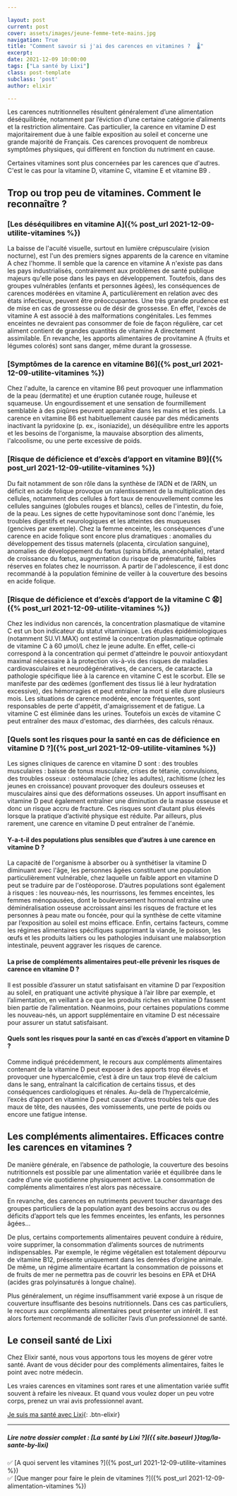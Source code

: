 ```yaml
---

layout: post
current: post
cover: assets/images/jeune-femme-tete-mains.jpg
navigation: True
title: "Comment savoir si j'ai des carences en vitamines ?  🌡️"
excerpt: 
date: 2021-12-09 10:00:00
tags: ["La santé by Lixi"]
class: post-template
subclass: 'post'
author: elixir

---
```



Les carences nutritionnelles résultent généralement d’une alimentation déséquilibrée, notamment par l’éviction d’une certaine catégorie d’aliments et la restriction alimentaire. 
Cas particulier, la carence en vitamine D est majoritairement due à une faible exposition au soleil et concerne une grande majorité de Français. 
Ces carences provoquent de nombreux symptômes physiques, qui diffèrent en fonction du nutriment en cause.

Certaines vitamines sont plus concernées par les carences que d'autres. C'est le cas pour la vitamine D, vitamine C, vitamine E et vitamine B9 .

## Trop ou trop peu de vitamines. Comment le reconnaître ?

### [Les déséquilibres en vitamine A]({% post_url 2021-12-09-utilite-vitamines %})

La baisse de l'acuité visuelle, surtout en lumière crépusculaire (vision nocturne), est l'un des premiers signes apparents de la carence en vitamine A chez l'homme.
Il semble que la carence en vitamine A n'existe pas dans les pays industrialisés, contrairement aux problèmes de santé publique majeurs qu'elle pose dans les pays en développement. 
Toutefois, dans des groupes vulnérables (enfants et personnes âgées), les conséquences de carences modérées en vitamine A, particulièrement en relation avec des états infectieux, peuvent être préoccupantes.
Une très grande prudence est de mise en cas de grossesse ou de désir de grossesse. En effet, l'excès de vitamine A est associé à des malformations congénitales. Les femmes enceintes ne devraient pas consommer de foie de façon régulière, car cet aliment contient de grandes quantités de vitamine A directement assimilable. En revanche, les apports alimentaires de provitamine A (fruits et légumes colorés) sont sans danger, même durant la grossesse.

### [Symptômes de la carence en vitamine B6]({% post_url 2021-12-09-utilite-vitamines %})

Chez l'adulte, la carence en vitamine B6 peut provoquer une inflammation de la peau (dermatite) et une éruption cutanée rouge, huileuse et squameuse. Un engourdissement et une sensation de fourmillement semblable à des piqûres peuvent apparaître dans les mains et les pieds.
La carence en vitamine B6 est habituellement causée par des médicaments inactivant la pyridoxine (p. ex., isoniazide), un déséquilibre entre les apports et les besoins de l'organisme, la mauvaise absorption des aliments, l'alcoolisme, ou une perte excessive de poids.
 
### [Risque de déficience et d’excès d’apport en vitamine B9]({% post_url 2021-12-09-utilite-vitamines %})

Du fait notamment de son rôle dans la synthèse de l’ADN et de l’ARN, un déficit en acide folique provoque un ralentissement de la multiplication des cellules, notamment des cellules à fort taux de renouvellement comme les cellules sanguines (globules rouges et blancs), celles de l'intestin, du foie, de la peau. Les signes de cette hypovitaminose sont donc l'anémie, les troubles digestifs et neurologiques et les atteintes des muqueuses (gencives par exemple).
Chez la femme enceinte, les conséquences d'une carence en acide folique sont encore plus dramatiques : anomalies du développement des tissus maternels (placenta, circulation sanguine), anomalies de développement du fœtus (spina bifida, anencéphalie), retard de croissance du fœtus, augmentation du risque de prématurité, faibles réserves en folates chez le nourrisson. A partir de l'adolescence, il est donc recommandé à la population féminine de veiller à la couverture des besoins en acide folique.

### [Risque de déficience et d’excès d’apport de la vitamine C 😧]({% post_url 2021-12-09-utilite-vitamines %})

Chez les individus non carencés, la concentration plasmatique de vitamine C est un bon indicateur du statut vitaminique. Les études épidémiologiques (notamment SU.VI.MAX) ont estimé la concentration plasmatique optimale de vitamine C à 60 µmol/L chez le jeune adulte. En effet, celle-ci correspond à la concentration qui permet d'atteindre le pouvoir antioxydant maximal nécessaire à la protection vis-à-vis des risques de maladies cardiovasculaires et neurodégénératives, de cancers, de cataracte.
La pathologie spécifique liée à la carence en vitamine C est le scorbut. Elle se manifeste par des œdèmes (gonflement des tissus lié à leur hydratation excessive), des hémorragies et peut entraîner la mort si elle dure plusieurs mois. Les situations de carence modérée, encore fréquentes, sont responsables de perte d'appétit, d'amaigrissement et de fatigue.
La vitamine C est éliminée dans les urines. Toutefois un excès de vitamine C peut entraîner des maux d'estomac, des diarrhées, des calculs rénaux.

### [Quels sont les risques pour la santé en cas de déficience en vitamine D ?]({% post_url 2021-12-09-utilite-vitamines %})

Les signes cliniques de carence en vitamine D sont :
des troubles musculaires : baisse de tonus musculaire, crises de tétanie, convulsions,
des troubles osseux : ostéomalacie (chez les adultes), rachitisme (chez les jeunes en croissance) pouvant provoquer des douleurs osseuses et musculaires ainsi que des déformations osseuses. Un apport insuffisant en vitamine D peut également entraîner une diminution de la masse osseuse et donc un risque accru de fracture. Ces risques sont d’autant plus élevés lorsque la pratique d’activité physique est réduite.
Par ailleurs, plus rarement, une carence en vitamine D peut entraîner de l'anémie.

#### Y-a-t-il des populations plus sensibles que d’autres à une carence en vitamine D ?

La capacité de l'organisme à absorber ou à synthétiser la vitamine D diminuant avec l'âge, les personnes âgées constituent une population particulièrement vulnérable, chez laquelle un faible apport en vitamine D peut se traduire par de l'ostéoporose.
D’autres populations sont également à risques : les nouveau-nés, les nourrissons, les femmes enceintes, les femmes ménopausées, dont le bouleversement hormonal entraîne une déminéralisation osseuse accroissant ainsi les risques de fracture et les personnes à peau mate ou foncée, pour qui la synthèse de cette vitamine par l’exposition au soleil est moins efficace.
Enfin, certains facteurs, comme les régimes alimentaires spécifiques supprimant la viande, le poisson, les œufs et les produits laitiers ou les pathologies induisant une malabsorption intestinale, peuvent aggraver les risques de carence.

#### La prise de compléments alimentaires peut-elle prévenir les risques de carence en vitamine D ?
Il est possible d’assurer un statut satisfaisant en vitamine D par l’exposition au soleil, en pratiquant une activité physique à l’air libre par exemple, et l’alimentation, en veillant à ce que les produits riches en vitamine D fassent bien partie de l’alimentation.
Néanmoins, pour certaines populations comme les nouveau-nés, un apport supplémentaire en vitamine D est nécessaire pour assurer un statut satisfaisant.

#### Quels sont les risques pour la santé en cas d’excès d’apport en vitamine D ?
Comme indiqué précédemment, le recours aux compléments alimentaires contenant de la vitamine D peut exposer à des apports trop élevés et provoquer une hypercalcémie, c’est à dire un taux trop élevé de calcium dans le sang, entraînant la calcification de certains tissus, et des conséquences cardiologiques et rénales.
Au-delà de l’hypercalcémie, l’excès d’apport en vitamine D peut causer d’autres troubles tels que des maux de tête, des nausées, des vomissements, une perte de poids ou encore une fatigue intense.

## Les compléments alimentaires. Efficaces contre les carences en vitamines ?
 
De manière générale, en l’absence de pathologie, la couverture des besoins nutritionnels est possible par une alimentation variée et équilibrée dans le cadre d’une vie quotidienne physiquement active. La consommation de compléments alimentaires n’est alors pas nécessaire.
 
En revanche, des carences en nutriments peuvent toucher davantage des groupes particuliers de la population ayant des besoins accrus ou des déficits d’apport tels que les femmes enceintes, les enfants, les personnes âgées…
 
De plus, certains comportements alimentaires peuvent conduire à réduire, voire supprimer, la consommation d’aliments sources de nutriments indispensables. Par exemple, le régime végétalien est totalement dépourvu de vitamine B12, présente uniquement dans les denrées d’origine animale. De même, un régime alimentaire écartant la consommation de poissons et de fruits de mer ne permettra pas de couvrir les besoins en EPA et DHA (acides gras polyinsaturés à longue chaîne).
 
Plus généralement, un régime insuffisamment varié expose à un risque de couverture insuffisante des besoins nutritionnels. Dans ces cas particuliers, le recours aux compléments alimentaires peut présenter un intérêt. Il est alors fortement recommandé de solliciter l’avis d’un professionnel de santé.

## Le conseil santé de Lixi 

Chez Elixir santé, nous vous apportons tous les moyens de gérer votre santé.
Avant de vous décider pour des compléments alimentaires, faites le point avec notre médecin. 

Les vraies carences en vitamines sont rares et une alimentation variée suffit souvent à refaire les niveaux.
Et quand vous voulez doper un peu votre corps, prenez un vrai avis professionnel avant.



[Je suis ma santé avec Lixi](https://www.heylixi.fr/){: .btn-elixir}

---
  
##### Lire notre dossier complet : [La santé by Lixi ?]({{ site.baseurl }}tag/la-sante-by-lixi)

✅ [A quoi servent les vitamines ?]({% post_url 2021-12-09-utilite-vitamines %})  
✅ [Que manger pour faire le plein de vitamines ?]({% post_url 2021-12-09-alimentation-vitamines %})
